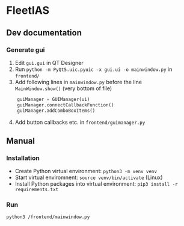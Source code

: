 # FleetIAS

## Dev documentation
### Generate gui
1. Edit ``gui.gui`` in QT Designer
2. Run ``python -m PyQt5.uic.pyuic -x gui.ui -o mainwindow.py`` in ``frontend/``
3. Add following lines in ``mainwindow.py`` before the line ``    MainWindow.show()`` (very bottom of file)
```python
    guiManager = GUIManager(ui)
    guiManager.connectCallbackFunction()
    guiManager.addComboBoxItems()
```
4. Add button callbacks etc. in ``frontend/guimanager.py``

## Manual
### Installation
- Create Python virtual environment: ``python3 -m venv venv ``
- Start virtual enviromnent: ``source venv/bin/activate`` (Linux)
- Install Python packages into virtual environment: ``pip3 install -r requirements.txt``

### Run
``python3 /frontend/mainwindow.py``